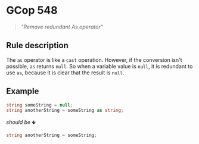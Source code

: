﻿# GCop 548

> *"Remove redundant As operator"*

## Rule description

The `as` operator is like a `cast` operation. However, if the conversion isn't possible, `as` returns `null`. So when a variable value is `null`, it is redundant to use `as`, because it is clear that the result is `null`.

## Example

```csharp
string someString = null;
string anotherString = someString as string;
```

*should be* 🡻

```csharp
string anotherString = someString;
```
